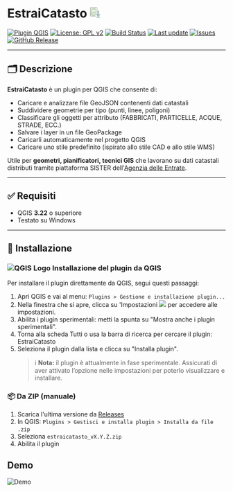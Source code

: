 # EstraiCatasto ![alt text](https://github.com/ludovico85/estraicatasto/blob/main/estrai_catasto/icon.png?raw=true)

[![Plugin QGIS](https://img.shields.io/badge/QGIS-3.22%2B-green.svg)](https://qgis.org)
[![License: GPL v2](https://img.shields.io/badge/license-GPL--2.0-blue.svg)](https://www.gnu.org/licenses/old-licenses/gpl-2.0.html)
[![Build Status](https://img.shields.io/badge/build-manual-blue.svg)]()
[![Last update](https://img.shields.io/github/last-commit/ludovico85/estraicatasto)](https://github.com/ludovico85/estraicatasto/commits/main)
[![Issues](https://img.shields.io/github/issues/ludovico85/estraicatasto)](https://github.com/ludovico85/estraicatasto/issues)
[![GitHub Release](https://img.shields.io/github/v/release/ludovico85/estraicatasto)](https://github.com/ludovico85/estraicatasto/releases/tag/v1.0.0)

---

## 🗂️ Descrizione

**EstraiCatasto** è un plugin per QGIS che consente di:

- Caricare e analizzare file GeoJSON contenenti dati catastali
- Suddividere geometrie per tipo (punti, linee, poligoni)
- Classificare gli oggetti per attributo (FABBRICATI, PARTICELLE, ACQUE, STRADE, ECC.)
- Salvare i layer in un file GeoPackage
- Caricarli automaticamente nel progetto QGIS
- Caricare uno stile predefinito (ispirato allo stile CAD e allo stile WMS)

Utile per **geometri, pianificatori, tecnici GIS** che lavorano su dati catastali distributi tramite piattaforma SISTER dell'[Agenzia delle Entrate](https://iampe.agenziaentrate.gov.it/sam/UI/Login?realm=/agenziaentrate).

---

## ✅ Requisiti

- QGIS **3.22** o superiore
- Testato su Windows

---

## 🚀 Installazione

### <img src="https://qgis.org/styleguide/visual/qgis-icon64.svg" alt="QGIS Logo" width="25"/> Installazione del plugin da QGIS

Per installare il plugin direttamente da QGIS, segui questi passaggi:

1. Apri QGIS e vai al menu: `Plugins > Gestione e installazione plugin...`
2. Nella finestra che si apre, clicca su 'Impostazioni <img src="https://docs.qgis.org/3.40/en/_images/mActionTransformSettings.png" width="25"/> per accedere alle impostazioni.
3. Abilita i plugin sperimentali: metti la spunta su "Mostra anche i plugin sperimentali".
4. Torna alla scheda Tutti o usa la barra di ricerca per cercare il plugin: EstraiCatasto
5. Seleziona il plugin dalla lista e clicca su "Installa plugin".
   > ℹ️ **Nota:** il plugin è attualmente in fase sperimentale. Assicurati di aver attivato l’opzione nelle impostazioni per poterlo visualizzare e installare.
   
### 📦 Da ZIP (manuale)

1. Scarica l'ultima versione da [Releases](https://github.com/ludovico85/estraicatasto/releases)
2. In QGIS: `Plugins > Gestisci e installa plugin > Installa da file .zip`
3. Seleziona `estraicatasto_vX.Y.Z.zip`
4. Abilita il plugin

## Demo

![Demo](media/example.gif)